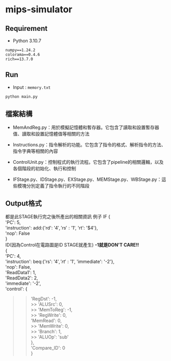# mips-simulator

## Requirement
- Python 3.10.7
```
numpy==1.24.2
colorama==0.4.6
rich==13.7.0
```

## Run
- Input : `memory.txt`
```sh
python main.py
```

## 檔案結構
- MemAndReg.py：用於模擬記憶體和暫存器。它包含了讀取和設置暫存器值、讀取和設置記憶體值等相關的方法

- Instructions.py：指令解析的功能。它包含了指令的格式、解析指令的方法、指令字典等相關的內容

- ControlUnit.py：控制程式的執行流程。它包含了pipeline的相關邏輯，以及各個階段的初始化、執行和控制

- IFStage.py、IDStage.py、EXStage.py、MEMStage.py、WBStage.py：這些模塊分別定義了指令執行的不同階段
## Output格式
都是此STAGE執行完之後所產出的相關資訊
例子
IF
{  
   'PC': 5,  
   'instruction': add:{'rd': '$4', 'rs': '$1', 'rt': '$4'},  
   'nop': False  
}  
ID(因為Control在電路圖是ID STAGE就產生)    **-1就是DON'T CARE!!**  
{  
   'PC': 4,  
   'instruction': beq:{'rs': '$4', 'rt': '$1', 'immediate': '-2'},  
   'nop': False,  
   'ReadData1': 1,  
   'ReadData2': 2,  
   'immediate': '-2',  
   'control': {  
   >>'RegDst': -1,  
     >> 'ALUSrc': 0,  
     >> 'MemToReg': -1,  
    >>  'RegWrite': 0,  
   >>  'MemRead': 0,  
    >>  'MemWrite': 0,  
    >>  'Branch': 1,  
    >>  'ALUOp': 'sub'  
   },  
   'Compare_ID': 0  
}  
